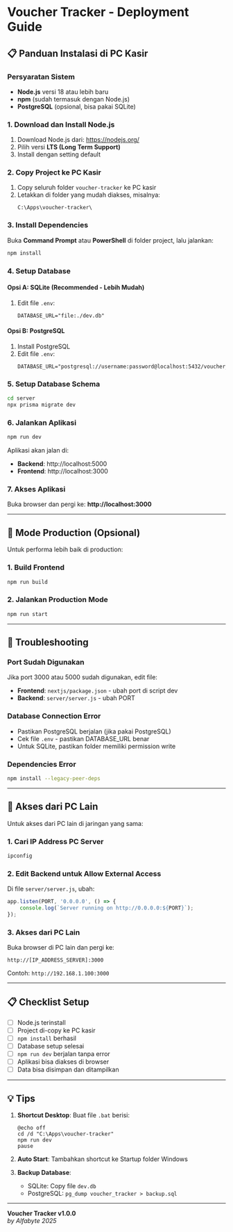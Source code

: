 # Voucher Tracker - Deployment Guide

## 📋 Panduan Instalasi di PC Kasir

### Persyaratan Sistem
- **Node.js** versi 18 atau lebih baru
- **npm** (sudah termasuk dengan Node.js)
- **PostgreSQL** (opsional, bisa pakai SQLite)

### 1. Download dan Install Node.js
1. Download Node.js dari: https://nodejs.org/
2. Pilih versi **LTS (Long Term Support)**
3. Install dengan setting default

### 2. Copy Project ke PC Kasir
1. Copy seluruh folder `voucher-tracker` ke PC kasir
2. Letakkan di folder yang mudah diakses, misalnya:
   ```
   C:\Apps\voucher-tracker\
   ```

### 3. Install Dependencies
Buka **Command Prompt** atau **PowerShell** di folder project, lalu jalankan:
```bash
npm install
```

### 4. Setup Database
#### Opsi A: SQLite (Recommended - Lebih Mudah)
1. Edit file `.env`:
   ```
   DATABASE_URL="file:./dev.db"
   ```

#### Opsi B: PostgreSQL
1. Install PostgreSQL
2. Edit file `.env`:
   ```
   DATABASE_URL="postgresql://username:password@localhost:5432/voucher_tracker"
   ```

### 5. Setup Database Schema
```bash
cd server
npx prisma migrate dev
```

### 6. Jalankan Aplikasi
```bash
npm run dev
```

Aplikasi akan jalan di:
- **Backend**: http://localhost:5000
- **Frontend**: http://localhost:3000

### 7. Akses Aplikasi
Buka browser dan pergi ke: **http://localhost:3000**

---

## 🚀 Mode Production (Opsional)

Untuk performa lebih baik di production:

### 1. Build Frontend
```bash
npm run build
```

### 2. Jalankan Production Mode
```bash
npm run start
```

---

## 🔧 Troubleshooting

### Port Sudah Digunakan
Jika port 3000 atau 5000 sudah digunakan, edit file:
- **Frontend**: `nextjs/package.json` - ubah port di script dev
- **Backend**: `server/server.js` - ubah PORT

### Database Connection Error
- Pastikan PostgreSQL berjalan (jika pakai PostgreSQL)
- Cek file `.env` - pastikan DATABASE_URL benar
- Untuk SQLite, pastikan folder memiliki permission write

### Dependencies Error
```bash
npm install --legacy-peer-deps
```

---

## 📱 Akses dari PC Lain

Untuk akses dari PC lain di jaringan yang sama:

### 1. Cari IP Address PC Server
```bash
ipconfig
```

### 2. Edit Backend untuk Allow External Access
Di file `server/server.js`, ubah:
```javascript
app.listen(PORT, '0.0.0.0', () => {
    console.log(`Server running on http://0.0.0.0:${PORT}`);
});
```

### 3. Akses dari PC Lain
Buka browser di PC lain dan pergi ke:
```
http://[IP_ADDRESS_SERVER]:3000
```
Contoh: `http://192.168.1.100:3000`

---

## 📋 Checklist Setup

- [ ] Node.js terinstall
- [ ] Project di-copy ke PC kasir
- [ ] `npm install` berhasil
- [ ] Database setup selesai
- [ ] `npm run dev` berjalan tanpa error
- [ ] Aplikasi bisa diakses di browser
- [ ] Data bisa disimpan dan ditampilkan

---

## 💡 Tips
1. **Shortcut Desktop**: Buat file `.bat` berisi:
   ```batch
   @echo off
   cd /d "C:\Apps\voucher-tracker"
   npm run dev
   pause
   ```

2. **Auto Start**: Tambahkan shortcut ke Startup folder Windows

3. **Backup Database**: 
   - SQLite: Copy file `dev.db`
   - PostgreSQL: `pg_dump voucher_tracker > backup.sql`

---

**Voucher Tracker v1.0.0**  
*by Alfabyte 2025*
